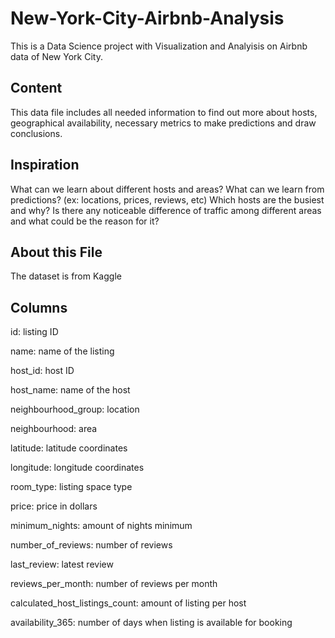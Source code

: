 # New-York-City-Airbnb-Analysis

This is a Data Science project with Visualization and Analyisis on Airbnb data of New York City.

## Content

This data file includes all needed information to find out more about hosts, geographical availability, necessary metrics to make predictions and draw conclusions.

## Inspiration

What can we learn about different hosts and areas?
What can we learn from predictions? (ex: locations, prices, reviews, etc)
Which hosts are the busiest and why?
Is there any noticeable difference of traffic among different areas and what could be the reason for it?

## About this File
The dataset is from Kaggle

## Columns
id: listing ID 

name: name of the listing

host_id: host ID

host_name: name of the host

neighbourhood_group: location

neighbourhood: area

latitude: latitude coordinates

longitude: longitude coordinates

room_type: listing space type

price: price in dollars

minimum_nights: amount of nights minimum

number_of_reviews: number of reviews

last_review: latest review

reviews_per_month: number of reviews per month

calculated_host_listings_count: amount of listing per host

availability_365: number of days when listing is available for booking

